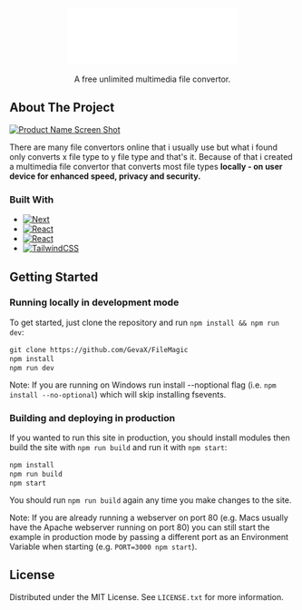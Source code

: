 <a id="readme-top"></a>

<!-- PROJECT LOGO -->
<br />
<div align="center">
  <a href="https://github.com/GevaX/FileMagic">
    <img src="public/logo.svg" alt="Logo" width="300" height="100">
  </a>
  <p align="center">
    A free unlimited multimedia file convertor.
    <br />
  </p>
</div>

<!-- ABOUT THE PROJECT -->
## About The Project

[![Product Name Screen Shot](https://placehold.co/1920x1080)](https://filemagic.vercel.app/)

There are many file convertors online that i usually use but what i found only converts x file type to y file type and that's it.
Because of that i created a multimedia file convertor that converts most file types **locally - on user device for enhanced speed, privacy and security.**

### Built With

* [![Next](https://img.shields.io/badge/next.js-000000?style=for-the-badge&logo=nextdotjs&logoColor=white)](https://nextjs.org/)
* [![React](https://img.shields.io/badge/React-20232A?style=for-the-badge&logo=react&logoColor=61DAFB)](https://reactjs.org/)
* [![React](https://img.shields.io/badge/vercel-%23000000.svg?style=for-the-badge&logo=vercel&logoColor=white)](https://vercel.com)
* [![TailwindCSS](https://img.shields.io/badge/tailwindcss-%2338B2AC.svg?style=for-the-badge&logo=tailwind-css&logoColor=white)](https://tailwindcss.com/)
<!-- GETTING STARTED -->
## Getting Started

### Running locally in development mode

To get started, just clone the repository and run `npm install && npm run dev`:

    git clone https://github.com/GevaX/FileMagic
    npm install
    npm run dev

Note: If you are running on Windows run install --noptional flag (i.e. `npm install --no-optional`) which will skip installing fsevents.

### Building and deploying in production

If you wanted to run this site in production, you should install modules then build the site with `npm run build` and run it with `npm start`:

    npm install
    npm run build
    npm start

You should run `npm run build` again any time you make changes to the site.

Note: If you are already running a webserver on port 80 (e.g. Macs usually have the Apache webserver running on port 80) you can still start the example in production mode by passing a different port as an Environment Variable when starting (e.g. `PORT=3000 npm start`).

<!-- LICENSE -->
## License

Distributed under the MIT License. See `LICENSE.txt` for more information.
